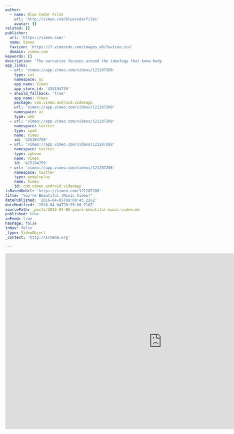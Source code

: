 ```yaml
---
author:
  - name: Blue Cedar Films
    url: 'http://vimeo.com/bluecedarfilms'
    avatar: {}
related: []
publisher:
  url: 'https://vimeo.com/'
  name: Vimeo
  favicon: 'https://f.vimeocdn.com/images_v6/favicon.ico'
  domain: vimeo.com
keywords: []
description: 'The narrative focuses around the ideology that know body is perfect, regardless of their background or sex, relating to the idea that everyone is beautiful in their own right. The main theme is about self acceptance. The Video features the famous war veteran Simon Weston OBE and Only Fools and Horses star John Challis (Boycie).'
app_links:
  - url: 'vimeo://app.vimeo.com/videos/121287208'
    type: ios
    namespace: ai
    app_name: Vimeo
    app_store_id: '425194759'
  - should_fallback: 'true'
    app_name: Vimeo
    package: com.vimeo.android.videoapp
    url: 'vimeo://app.vimeo.com/videos/121287208'
    namespace: ai
    type: web
  - url: 'vimeo://app.vimeo.com/videos/121287208'
    namespace: twitter
    type: ipad
    name: Vimeo
    id: '425194759'
  - url: 'vimeo://app.vimeo.com/videos/121287208'
    namespace: twitter
    type: iphone
    name: Vimeo
    id: '425194759'
  - url: 'vimeo://app.vimeo.com/videos/121287208'
    namespace: twitter
    type: googleplay
    name: Vimeo
    id: com.vimeo.android.videoapp
isBasedOnUrl: 'https://vimeo.com/121287208'
title: "You're Beautiful (Music Video)"
datePublished: '2016-04-05T09:08:43.226Z'
dateModified: '2016-04-04T20:35:08.718Z'
sourcePath: _posts/2016-04-05-youre-beautiful-music-video.md
published: true
inFeed: true
hasPage: false
inNav: false
_type: VideoObject
_context: 'http://schema.org'

---
```

<iframe src="https://cdn.embedly.com/widgets/media.html?src=https%3A%2F%2Fplayer.vimeo.com%2Fvideo%2F121287208&amp;url=https%3A%2F%2Fvimeo.com%2F121287208&amp;image=http%3A%2F%2Fi.vimeocdn.com%2Fvideo%2F543651411_1280.jpg&amp;key=b7d04c9b404c499eba89ee7072e1c4f7&amp;type=text%2Fhtml&amp;schema=vimeo" width="1000" height="563" scrolling="no" frameborder="0" allowfullscreen="allowfullscreen" style=""></iframe>